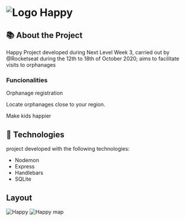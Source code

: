# ![Logo](https://i.imgur.com/dpgmCxc.png) Happy

## :books: About the Project
Happy Project developed during Next Level Week 3, carried out by @Rocketseat during the 12th to 18th of October 2020; aims to facilitate visits to orphanages
### Funcionalities
Orphanage registration

Locate orphanages close to your region.

Make kids happier

## 🚀 Technologies
project developed with the following technologies:
- Nodemon
- Express
- Handlebars
- SQLite

## Layout
![Happy](https://i.imgur.com/5yMtvUv.png)
![Happy map](https://i.imgur.com/YUoVMjE.png)
